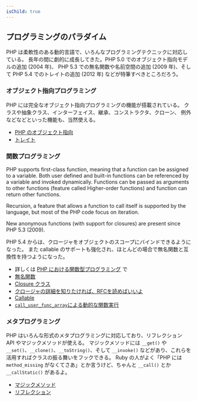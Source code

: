 ```yaml
---
isChild: true
---
```


## プログラミングのパラダイム

PHP は柔軟性のある動的言語で、いろんなプログラミングテクニックに対応している。
長年の間に劇的に成長してきた。PHP 5.0 でのオブジェクト指向モデルの追加 (2004 年)、
PHP 5.3 での無名関数や名前空間の追加 (2009 年)、そして
PHP 5.4 でのトレイトの追加 (2012 年) などが特筆すべきところだろう。

### オブジェクト指向プログラミング

PHP には完全なオブジェクト指向プログラミングの機能が搭載されている。
クラスや抽象クラス、インターフェイス、継承、コンストラクタ、クローン、
例外などなどといった機能も、当然使える。

* [PHP のオブジェクト指向][oop]
* [トレイト][traits]

### 関数プログラミング

PHP supports first-class function, meaning that a function can be assigned to a variable. Both user defined and built-in 
functions can be referenced by a variable and invoked dynamically. Functions can be passed as arguments to other
functions (feature called Higher-order functions) and function can return other functions.

Recursion, a feature that allows a function to call itself is supported by the language, but most of the PHP code focus
on iteration.

New anonymous functions (with support for closures) are present since PHP 5.3 (2009).

PHP 5.4 からは、クロージャをオブジェクトのスコープにバインドできるようになった。
また callable のサポートも強化され、ほとんどの場合で無名関数と互換性を持つようになった。

* 詳しくは [PHP における関数型プログラミング](/pages/Functional-Programming.html) で
* [無名関数][anonymous-functions]
* [Closure クラス][closure-class]
* [クロージャの詳細を知りたければ、RFCを読めばいいよ][closures-rfc]
* [Callable][callables]
* [`call_user_func_array`による動的な関数実行][call-user-func-array]

### メタプログラミング

PHP はいろんな形式のメタプログラミングに対応しており、リフレクション API やマジックメソッドが使える。
マジックメソッドには `__get()` や `__set()`、`__clone()`、`__toString()`、そして `__invoke()`
などがあり、これらを活用すればクラスの振る舞いをフックできる。
Ruby の人がよく「PHP には `method_missing` がなくてさあ」とか言うけど、ちゃんと
`__call()` とか `__callStatic()` があるよ。

* [マジックメソッド][magic-methods]
* [リフレクション][reflection]

[namespaces]: http://php.net/manual/ja/language.namespaces.php
[overloading]: http://php.net/manual/ja/language.oop5.overloading.php
[oop]: http://www.php.net/manual/ja/language.oop5.php
[anonymous-functions]: http://www.php.net/manual/ja/functions.anonymous.php
[closure-class]: http://php.net/manual/ja/class.closure.php
[callables]: http://php.net/manual/ja/language.types.callable.php
[magic-methods]: http://php.net/manual/ja/language.oop5.magic.php
[reflection]: http://www.php.net/manual/ja/intro.reflection.php
[traits]: http://www.php.net/traits
[call-user-func-array]: http://php.net/manual/ja/function.call-user-func-array.php
[closures-rfc]: https://wiki.php.net/rfc/closures
